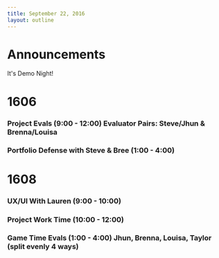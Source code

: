 ```yaml
---
title: September 22, 2016
layout: outline
---
```

# Announcements
It's Demo Night!

# 1606

### Project Evals (9:00 - 12:00) Evaluator Pairs: Steve/Jhun & Brenna/Louisa

### Portfolio Defense with Steve & Bree (1:00 - 4:00) 

# 1608

### UX/UI With Lauren (9:00 - 10:00)

### Project Work Time (10:00 - 12:00)

### Game Time Evals (1:00 - 4:00) Jhun, Brenna, Louisa, Taylor (split evenly 4 ways)
